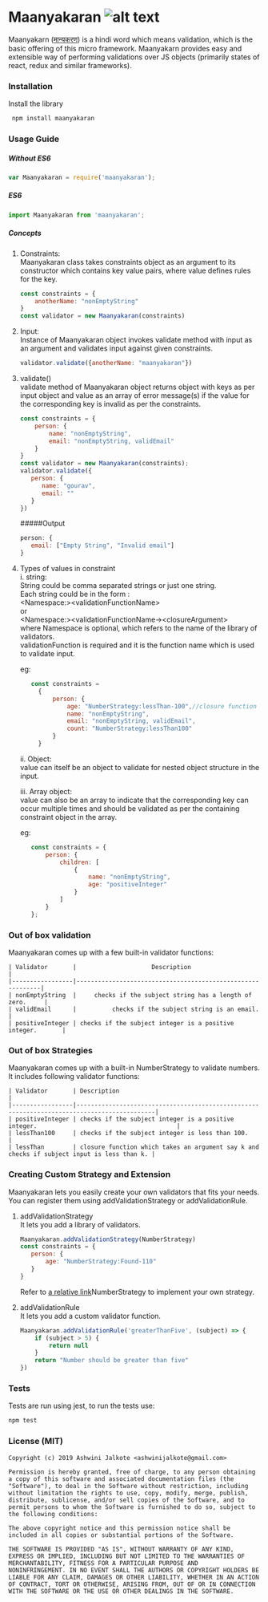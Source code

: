 # Maanyakaran ![alt text](https://travis-ci.org/ashwinijalkote/maanyakaran.svg?branch=master)



 Maanyakarn ([मान्यकरण](https://translate.google.co.in/#view=home&op=translate&sl=hi&tl=en&text=maanyakaran
)) is a hindi word which means validation, which is the basic offering of this micro framework. 
Maanyakarn provides easy and extensible way of performing validations over JS objects (primarily states of react, redux 
and similar frameworks).

### Installation

Install the library
```bash
 npm install maanyakaran
```

### Usage Guide

##### Without ES6
```javascript
var Maanyakaran = require('maanyakaran');
```

##### ES6
```javascript
import Maanyakaran from 'maanyakaran';
```

##### Concepts

  1. Constraints:<br/>
     Maanyakaran class takes constraints object as an argument to its constructor which contains key value pairs, where 
     value defines rules for the key.
     ```javascript
     const constraints = {
         anotherName: "nonEmptyString"
     }
     const validator = new Maanyakaran(constraints)
     ```

  2. Input:<br/>
     Instance of Maanyakaran object invokes validate method with input as an argument and validates input against 
     given constraints.
     ```javascript
     validator.validate({anotherName: "maanyakaran"})
     ```
     
  3. validate()<br/>
     validate method of Maanyakaran object returns object with keys as per input object and value as an array of error 
     message(s) if the value for the corresponding key is invalid as per the constraints.   
     ```javascript
     const constraints = {
         person: {
             name: "nonEmptyString",
             email: "nonEmptyString, validEmail"
         }
     }
     const validator = new Maanyakaran(constraints);
     validator.validate({
        person: {
           name: "gourav",
           email: ""
        }
     })     
     ```
     #####Output
     ```javascript
     person: {
        email: ["Empty String", "Invalid email"]
     }
     ```
     
  
  4. Types of values in constraint<br/>
     i. string:<br/>
        String could be comma separated strings or just one string.<br/>
        Each string could be in the form : <br/>
        &lt;Namespace:&gt;&lt;validationFunctionName&gt;<br/>
        or <br/>
        &lt;Namespace:&gt;&lt;validationFunctionName-&gt;&lt;closureArgument&gt;<br/>
        where Namespace is optional, which refers to the name of the library of validators.<br/>
        validationFunction is required and it is the function name which is used to validate input.
        
        eg:
        ```javascript
           const constraints = 
             {
                 person: {
                     age: "NumberStrategy:lessThan-100",//closure function with 100 as argument
                     name: "nonEmptyString",
                     email: "nonEmptyString, validEmail",
                     count: "NumberStrategy:lessThan100"
                 }
             }
        ```
          
     ii. Object: <br/>
         value can itself be an object to validate for nested object structure in the input.
     
     iii. Array object: <br/>
          value can also be an array to indicate that the corresponding key can occur multiple times and should be 
          validated as per the containing constraint object in the array. 
          
        eg:
        ```javascript
           const constraints = {
               person: {
                   children: [
                       {
                           name: "nonEmptyString",
                           age: "positiveInteger"
                       }
                   ]
               }                  
           };
        ```         
                      
### Out of box validation

  Maanyakaran comes up with a few built-in validator functions:<br/>
    
    | Validator       |                     Description                            |
    |-----------------|------------------------------------------------------------|
    | nonEmptyString  |     checks if the subject string has a length of zero.     |
    | validEmail      |          checks if the subject string is an email.         |
    | positiveInteger | checks if the subject integer is a positive integer.       |

### Out of box Strategies 

   Maanyakaran comes up with a built-in NumberStrategy to validate numbers. It includes following validator functions:<br/>
     
    | Validator       | Description                                                                                |
    |-----------------|--------------------------------------------------------------------------------------------|
    | positiveInteger | checks if the subject integer is a positive integer.                                       |
    | lessThan100     | checks if the subject integer is less than 100.                                            |
    | lessThan        | closure function which takes an argument say k and checks if subject input is less than k. |
    

### Creating Custom Strategy and Extension
   Maanyakaran lets you easily create your own validators that fits your needs.
   You can register them using addValidationStrategy or addValidationRule.
    
   1. addValidationStrategy<br/>
       It lets you add a library of validators.
       
       ```javascript
       Maanyakaran.addValidationStrategy(NumberStrategy)
       const constraints = {
          person: {
              age: "NumberStrategy:Found-110"
          }
       }
       ```    
       Refer to [a relative link](./lib/NumberStrategy.js)NumberStrategy to implement your own strategy.
       
   2. addValidationRule <br/>
       It lets you add a custom validator function.
       
       ```javascript
       Maanyakaran.addValidationRule('greaterThanFive', (subject) => {
           if (subject > 5) {
               return null
           }
           return "Number should be greater than five"
       })
       ```            

### Tests
Tests are run using jest, to run the tests use:
```bash
npm test
```

### License (MIT)
```
Copyright (c) 2019 Ashwini Jalkote <ashwinijalkote@gmail.com>

Permission is hereby granted, free of charge, to any person obtaining
a copy of this software and associated documentation files (the
"Software"), to deal in the Software without restriction, including
without limitation the rights to use, copy, modify, merge, publish,
distribute, sublicense, and/or sell copies of the Software, and to
permit persons to whom the Software is furnished to do so, subject to
the following conditions:

The above copyright notice and this permission notice shall be
included in all copies or substantial portions of the Software.

THE SOFTWARE IS PROVIDED "AS IS", WITHOUT WARRANTY OF ANY KIND,
EXPRESS OR IMPLIED, INCLUDING BUT NOT LIMITED TO THE WARRANTIES OF
MERCHANTABILITY, FITNESS FOR A PARTICULAR PURPOSE AND
NONINFRINGEMENT. IN NO EVENT SHALL THE AUTHORS OR COPYRIGHT HOLDERS BE
LIABLE FOR ANY CLAIM, DAMAGES OR OTHER LIABILITY, WHETHER IN AN ACTION
OF CONTRACT, TORT OR OTHERWISE, ARISING FROM, OUT OF OR IN CONNECTION
WITH THE SOFTWARE OR THE USE OR OTHER DEALINGS IN THE SOFTWARE.
```


